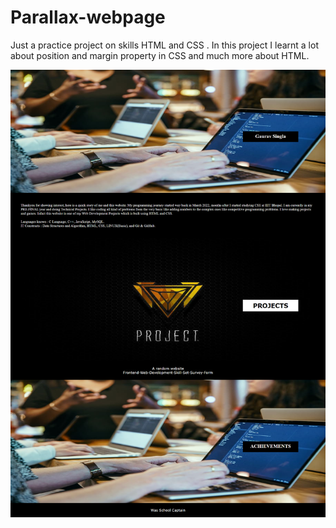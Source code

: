 # Parallax-webpage
Just a practice project on skills HTML and CSS . In this project I learnt a lot about position and margin property in CSS and much more about HTML.

![glimpse of webpage](./img/img-3.png)
